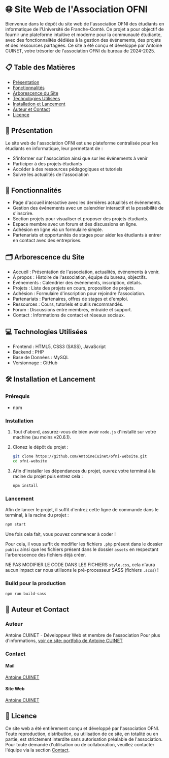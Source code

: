 # 🌐 Site Web de l'Association OFNI

Bienvenue dans le dépôt du site web de l'association OFNI des étudiants en informatique de l'Université de Franche-Comté. Ce projet a pour objectif de fournir une plateforme intuitive et moderne pour la communauté étudiante, avec des fonctionnalités dédiées à la gestion des événements, des projets et des ressources partagées.
Ce site a été conçu et développé par Antoine CUINET, votre trésorier de l'association OFNI du bureau de 2024-2025.

## 📋 Table des Matières

- [Présentation](#-présentation)
- [Fonctionnalités](#-fonctionnalités)
- [Arborescence du Site](#️-arborescence-du-site)
- [Technologies Utilisées](#-technologies-utilisées)
- [Installation et Lancement](#️-installation-et-lancement)
- [Auteur et Contact](#-auteur-et-contact)
- [Licence](#-licence)

## 📖 Présentation

Le site web de l'association OFNI est une plateforme centralisée pour les étudiants en informatique, leur permettant de :

- S'informer sur l'association ainsi que sur les événements à venir
- Participer à des projets étudiants
- Accéder à des ressources pédagogiques et tutoriels
- Suivre les actualités de l'association

## 🚀 Fonctionnalités

- Page d'accueil interactive avec les dernières actualités et événements.
- Gestion des événements avec un calendrier interactif et la possibilité de s'inscrire.
- Section projets pour visualiser et proposer des projets étudiants.
- Espace membre avec un forum et des discussions en ligne.
- Adhésion en ligne via un formulaire simple.
- Partenariats et opportunités de stages pour aider les étudiants à entrer en contact avec des entreprises.

## 🗂️ Arborescence du Site

- Accueil : Présentation de l'association, actualités, événements à venir.
- À propos : Histoire de l'association, équipe du bureau, objectifs.
- Événements : Calendrier des événements, inscription, détails.
- Projets : Liste des projets en cours, proposition de projets.
- Adhésion : Formulaire d'inscription pour rejoindre l'association.
- Partenariats : Partenaires, offres de stages et d'emploi.
- Ressources : Cours, tutoriels et outils recommandés.
- Forum : Discussions entre membres, entraide et support.
- Contact : Informations de contact et réseaux sociaux.

## 💻 Technologies Utilisées

- Frontend : HTML5, CSS3 (SASS), JavaScript
- Backend : PHP
- Base de Données : MySQL
- Versionnage : GitHub

## 🛠️ Installation et Lancement

### Prérequis

- npm

### Installation

1. Tout d'abord, assurez-vous de bien avoir `node.js` d'installé sur votre machine (au moins v20.6.1).

2. Clonez le dépôt du projet :

    ```bash
    git clone https://github.com/AntoineCuinet/ofni-website.git
    cd ofni-website
    ```

3. Afin d'installer les dépendances du projet, ouvrez votre terminal à la racine du projet puis entrez cela :

    ```bash
    npm install
    ```

### Lancement

Afin de lancer le projet, il suffit d'entrez cette ligne de commande dans le terminal, à la racine du projet :

```bash
npm start
```

Une fois cela fait, vous pouvez commencer à coder !

Pour cela, il vous suffit de modifier les fichiers `.php` présent dans le dossier `public` ainsi que les fichiers présent dans le dossier `assets` en respectant l'arborescence des fichiers déjà créer.

NE PAS MODIFIER LE CODE DANS LES FICHIERS `style.css`, cela n'aura aucun impact car nous utilisons le pré-processeur SASS (fichiers `.scss`) !

### Build pour la production

```bash
npm run build-sass
```

## 👥 Auteur et Contact

### Auteur

Antoine CUINET - Développeur Web et membre de l'association
Pour plus d'informations, [voir ce site: portfolio de Antoine CUINET](https://acuinet.fr/)

### Contact

#### Mail

[Antoine CUINET](mailto:antoine@acuinet.fr)

#### Site Web

[Antoine CUINET](https://acuinet.fr/)

## 📜 Licence

Ce site web a été entièrement conçu et développé par l'association OFNI. Toute reproduction, distribution, ou utilisation de ce site, en totalité ou en partie, est strictement interdite sans autorisation préalable de l'association. Pour toute demande d'utilisation ou de collaboration, veuillez contacter l'équipe via la section [Contact](#contact).
